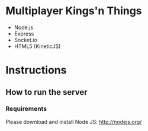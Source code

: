 Multiplayer Kings'n Things
==========================

- Node.js
- Express
- Socket.io
- HTML5 (KineticJS)


Instructions
============

How to run the server
---------------------

### Requirements
Please download and install Node JS: http://nodejs.org/



